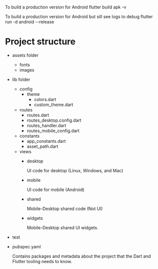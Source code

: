 To build a production version for Android
flutter build apk -v

To build a production version for Android but sill see logs to debug
flutter run -d android --release

# Project structure
- assets folder
    - fonts
    - images
- lib folder
    - config
        - theme
            - colors.dart
            - custom_theme.dart
    - routes
        - routes.dart
        - routes_desktop.config.dart
        - routes_handler.dart
        - routes_mobile_config.dart
    - constants
        - app_constants.dart
        - asset_path.dart
    - views
        - desktop

          UI code for desktop (Linux, Windows, and Mac)
        - mobile

          UI code for mobile (Android)
        - shared

          Mobile-Desktop shared code (Not UI)
        - widgets

          Mobile-Desktop shared UI widgets.

- test

- pubspec.yaml

  Contains packages and metadata about the project that the Dart and Flutter tooling needs to know. 